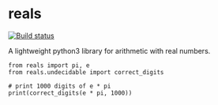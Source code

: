 # reals

[![Build status](https://github.com/rubenvannieuwpoort/reals/actions/workflows/continuous-integration.yml/badge.svg)](https://github.com/rubenvannieuwpoort/reals/actions)

A lightweight python3 library for arithmetic with real numbers.

```
from reals import pi, e
from reals.undecidable import correct_digits

# print 1000 digits of e * pi
print(correct_digits(e * pi, 1000))
```